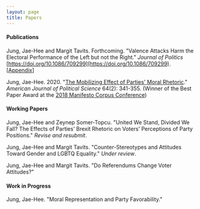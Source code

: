 ```yaml
---
layout: page
title: Papers
---
```


#### Publications

Jung, Jae-Hee and Margit Tavits. Forthcoming. "Valence Attacks Harm the Electoral Performance of the Left but not the Right." _Journal of Politics_ [https://doi.org/10.1086/709299](https://doi.org/10.1086/709299). [[Appendix](https://www.dropbox.com/s/dcben9ktll94ozw/Jung_Tavits_valence_attacks_OA.pdf?dl=0)]

Jung, Jae-Hee. 2020. "[The Mobilizing Effect of Parties' Moral Rhetoric](https://onlinelibrary.wiley.com/doi/full/10.1111/ajps.12476)." _American Journal of Political Science_ 64(2): 341-355. (Winner of the Best Paper Award at the [2018 Manifesto Corpus Conference](https://manifesto-project.wzb.eu/conference-2018))

#### Working Papers

Jung, Jae-Hee and Zeynep Somer-Topcu. "United We Stand, Divided We Fall? The Effects of Parties’ Brexit Rhetoric on Voters’ Perceptions of Party Positions." _Revise and resubmit_.

Jung, Jae-Hee and Margit Tavits. "Counter-Stereotypes and Attitudes Toward Gender and LGBTQ Equality." _Under review_.

Jung, Jae-Hee and Margit Tavits. "Do Referendums Change Voter Attitudes?"

#### Work in Progress

Jung, Jae-Hee. "Moral Representation and Party Favorability."
